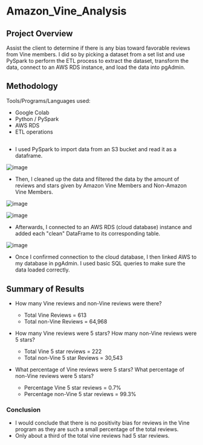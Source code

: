 # Amazon_Vine_Analysis

## Project Overview
Assist the client to determine if there is any bias toward favorable reviews from Vine members. I did so by picking a dataset from a set list and use PySpark to perform the ETL process to extract the dataset, transform the data, connect to an AWS RDS instance, and load the data into pgAdmin. 

## Methodology
Tools/Programs/Languages used:

- Google Colab
- Python / PySpark
- AWS RDS
- ETL operations

##
- I used PySpark to import data from an S3 bucket and read it as a dataframe.

![image](https://user-images.githubusercontent.com/44425379/176713636-67421df2-604b-4819-b02a-8f5a9940f22a.png)

- Then, I cleaned up the data and filtered the data by the amount of reviews and stars given by Amazon Vine Members and Non-Amazon Vine Members.

![image](https://user-images.githubusercontent.com/44425379/176714525-d6b8e338-2f66-4fc4-8f36-3f46454230bf.png)

![image](https://user-images.githubusercontent.com/44425379/176714562-dded9241-0a05-4dd0-9aee-27421aba6592.png)

- Afterwards, I connected to an AWS RDS (cloud database) instance and added each "clean" DataFrame to its corresponding table.

![image](https://user-images.githubusercontent.com/44425379/176715338-a6af0bd9-0a7d-4552-823d-35f86ad41ae9.png)

- Once I confirmed connection to the cloud database, I then linked AWS to my database in pgAdmin. I used basic SQL queries to make sure the data loaded correctly.


## Summary of Results
- How many Vine reviews and non-Vine reviews were there?
  - Total Vine Reviews = 613
  - Total non-Vine Reviews = 64,968

- How many Vine reviews were 5 stars? How many non-Vine reviews were 5 stars?
  - Total Vine 5 star reviews = 222
  - Total non-Vine 5 star Reviews = 30,543


- What percentage of Vine reviews were 5 stars? What percentage of non-Vine reviews were 5 stars?
  - Percentage Vine 5 star reviews = 0.7%
  - Percentage non-Vine 5 star reviews = 99.3%

### Conclusion
- I would conclude that there is no positivity bias for reviews in the Vine program as they are such a small percentage of the total reviews.
- Only about a third of the total vine reviews had 5 star reviews. 

